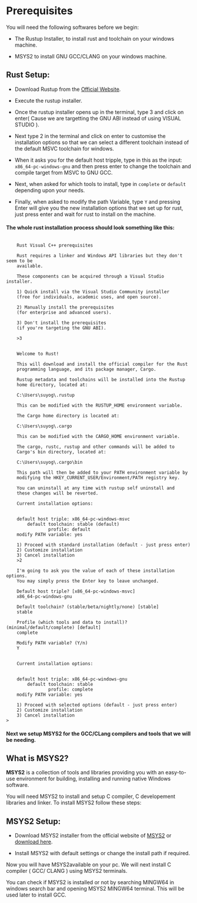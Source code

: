 # Prerequisites

You will need the following softwares before we begin:

- The Rustup Installer, to install rust and toolchain on your windows machine.

- MSYS2 to install GNU GCC/CLANG on your windows machine.

## Rust Setup:

- Download Rustup from the [Official Website](https://www.rust-lang.org/tools/install).

- Execute the rustup installer.

- Once the rustup installer opens up in the terminal, type 3 and click on enter( Cause we are targetting the GNU ABI instead of using VISUAL STUDIO ).

- Next type 2 in the terminal and click on enter to customise the installation options so that we can select a different toolchain instead of the default MSVC toolchain for windows.

- When it asks you for the default host tripple, type in this as the input: `x86_64-pc-windows-gnu` and then press enter to change the toolchain and compile target from MSVC to GNU GCC.

- Next, when asked for which tools to install, type in `complete` or `default` depending upon your needs.

- Finally, when asked to modify the path Variable, type `Y` and pressing Enter will give you the new installation options that we set up for rust, just press enter and wait for rust to install on the machine.

#### The whole rust installation process should look something like this:

```

    Rust Visual C++ prerequisites

    Rust requires a linker and Windows API libraries but they don't seem to be
    available.

    These components can be acquired through a Visual Studio installer.

    1) Quick install via the Visual Studio Community installer
    (free for individuals, academic uses, and open source).

    2) Manually install the prerequisites
    (for enterprise and advanced users).

    3) Don't install the prerequisites
    (if you're targeting the GNU ABI).

    >3


    Welcome to Rust!

    This will download and install the official compiler for the Rust
    programming language, and its package manager, Cargo.

    Rustup metadata and toolchains will be installed into the Rustup
    home directory, located at:

    C:\Users\suyog\.rustup

    This can be modified with the RUSTUP_HOME environment variable.

    The Cargo home directory is located at:

    C:\Users\suyog\.cargo

    This can be modified with the CARGO_HOME environment variable.

    The cargo, rustc, rustup and other commands will be added to
    Cargo's bin directory, located at:

    C:\Users\suyog\.cargo\bin

    This path will then be added to your PATH environment variable by
    modifying the HKEY_CURRENT_USER/Environment/PATH registry key.

    You can uninstall at any time with rustup self uninstall and
    these changes will be reverted.

    Current installation options:


    default host triple: x86_64-pc-windows-msvc
        default toolchain: stable (default)
                profile: default
    modify PATH variable: yes

    1) Proceed with standard installation (default - just press enter)
    2) Customize installation
    3) Cancel installation
    >2

    I'm going to ask you the value of each of these installation options.
    You may simply press the Enter key to leave unchanged.

    Default host triple? [x86_64-pc-windows-msvc]
    x86_64-pc-windows-gnu

    Default toolchain? (stable/beta/nightly/none) [stable]
    stable

    Profile (which tools and data to install)? (minimal/default/complete) [default]
    complete

    Modify PATH variable? (Y/n)
    Y


    Current installation options:


    default host triple: x86_64-pc-windows-gnu
        default toolchain: stable
                profile: complete
    modify PATH variable: yes

    1) Proceed with selected options (default - just press enter)
    2) Customize installation
    3) Cancel installation
>
```

#### Next we setup MSYS2 for the GCC/CLang compilers and tools that we will be needing.

## What is MSYS2?

**MSYS2** is a collection of tools and libraries providing you with an easy-to-use environment for building, installing and running native Windows software.

You will need MSYS2 to install and setup C compiler, C developement libraries and linker. To install MSYS2 follow these steps:

## MSYS2 Setup:

- Download MSYS2 installer from the official website of [MSYS2](https://www.msys2.org/) or [download here](https://github.com/msys2/msys2-installer/releases/download/2025-02-21/msys2-x86_64-20250221.exe).

- Install MSYS2 with default settings or change the install path if required.

Now you will have MSYS2available on your pc. We will next install C compiler ( GCC/ CLANG ) using MSYS2 terminals.

You can check if MSYS2 is installed or not by searching MINGW64 in windows search bar and opening MSYS2 MINGW64 terminal. This will be used later to install GCC.
